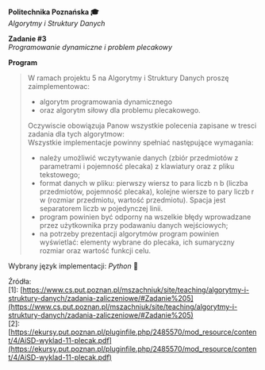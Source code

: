 **Politechnika Poznańska 🎓** \
*Algorytmy i Struktury Danych*

**Zadanie #3** \
*Programowanie dynamiczne i problem plecakowy*

**Program**
> W ramach projektu 5 na Algorytmy i Struktury Danych proszę zaimplementowac:
> - algorytm programowania dynamicznego
> - oraz algorytm siłowy dla problemu plecakowego.
> 
> Oczywiscie obowiązuja Panow wszystkie polecenia zapisane w tresci zadania dla tych algorytmow: \
> Wszystkie implementacje powinny spełniać następujące wymagania:
> - należy umożliwić wczytywanie danych (zbiór przedmiotów z parametrami i pojemność plecaka) z klawiatury oraz z pliku tekstowego;
> - format danych w pliku: pierwszy wiersz to para liczb n b (liczba przedmiotów, pojemność plecaka), kolejne wiersze to pary liczb r w (rozmiar przedmiotu, wartość przedmiotu). Spacja jest separatorem liczb w pojedynczej linii.
> - program powinien być odporny na wszelkie błędy wprowadzane przez użytkownika przy podawaniu danych wejściowych;
> - na potrzeby prezentacji algorytmów program powinien wyświetlać: elementy wybrane do plecaka, ich sumaryczny rozmiar oraz wartość funkcji celu.

Wybrany język implementacji: *Python* 🐍

Źródła: \
[1]: [https://www.cs.put.poznan.pl/mszachniuk/site/teaching/algorytmy-i-struktury-danych/zadania-zaliczeniowe/#Zadanie%205](https://www.cs.put.poznan.pl/mszachniuk/site/teaching/algorytmy-i-struktury-danych/zadania-zaliczeniowe/#Zadanie%205) \
[2]: [https://ekursy.put.poznan.pl/pluginfile.php/2485570/mod_resource/content/4/AiSD-wyklad-11-plecak.pdf](https://ekursy.put.poznan.pl/pluginfile.php/2485570/mod_resource/content/4/AiSD-wyklad-11-plecak.pdf)
